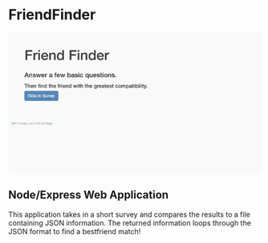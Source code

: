 # FriendFinder

![](/Friendfinder.gif)

## Node/Express Web Application
This application takes in a short survey and compares the results to a file containing JSON information. The returned information loops through the JSON format to find a bestfriend match!
